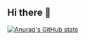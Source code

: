 ## Hi there 👋

[![Anurag's GitHub stats](https://github-readme-stats.vercel.app/api?username=ctjh)](https://github.com/anuraghazra/github-readme-stats)

<!--
**ctjh/ctjh** is a ✨ _special_ ✨ repository because its `README.md` (this file) appears on your GitHub profile.

Here are some ideas to get you started:

- 🔭 I’m currently working on ...
- 🌱 I’m currently learning ...
- 👯 I’m looking to collaborate on ...
- 🤔 I’m looking for help with ...
- 💬 Ask me about ...
- 📫 How to reach me: ...
- 😄 Pronouns: ...
- ⚡ Fun fact: ...
-->
